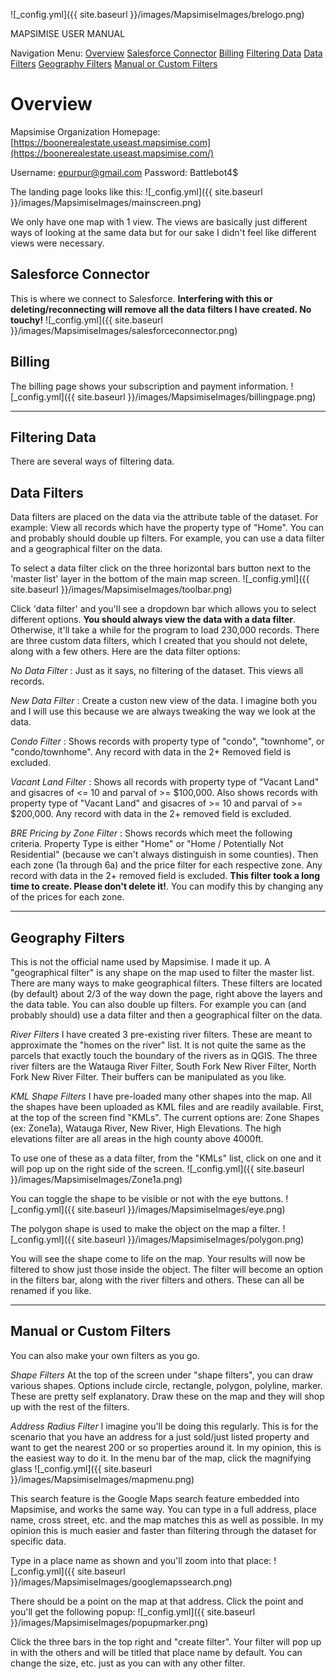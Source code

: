 ![_config.yml]({{ site.baseurl }}/images/MapsimiseImages/brelogo.png)

MAPSIMISE USER MANUAL


Navigation Menu:
[Overview](#Overview)
[Salesforce Connector](#Salesforce-Connector)
[Billing](#Billing)
[Filtering Data](#Filtering-Data)
[Data Filters](#Data-Filters)
[Geography Filters](#Geography-Filters)
[Manual or Custom Filters](#Manual-or-Custom-Filters)

# Overview

Mapsimise Organization Homepage: [https://boonerealestate.useast.mapsimise.com](https://boonerealestate.useast.mapsimise.com/)

Username: epurpur@gmail.com
Password: Battlebot4$

The landing page looks like this:
![_config.yml]({{ site.baseurl }}/images/MapsimiseImages/mainscreen.png)

We only have one map with 1 view. The views are basically just different ways of looking at the same
data but for our sake I didn't feel like different views were necessary. 

## Salesforce Connector
This is where we connect to Salesforce. **Interfering with this or deleting/reconnecting will 
remove all the data filters I have created. No touchy!**
![_config.yml]({{ site.baseurl }}/images/MapsimiseImages/salesforceconnector.png)

## Billing
The billing page shows your subscription and payment information.
![_config.yml]({{ site.baseurl }}/images/MapsimiseImages/billingpage.png)


---

## Filtering Data

There are several ways of filtering data.

## Data Filters

Data filters are placed on the data via the attribute table of the dataset. For example: View all 
records which have the property type of "Home". You can and probably should double up filters. For example, you can use a data filter and a geographical filter on the data. 

To select a data filter click on the three horizontal bars button next to the 'master list' layer in the bottom of the main map screen. ![_config.yml]({{ site.baseurl }}/images/MapsimiseImages/toolbar.png) 

Click 'data filter' and you'll see a dropdown bar which allows you to select different options. **You 
should always view the data with a data filter**. Otherwise, it'll take a while for the program to load 
230,000 records. There are three custom data filters, which I created that you should not delete, along with a few others. Here are the data filter options:

<em> No Data Filter </em>: Just as it says, no filtering of the dataset. This views all records.

<em> New Data Filter </em>: Create a custon new view of the data. I imagine both you and I will use this 
because we are always tweaking the way we look at the data.

<em> Condo Filter </em>: Shows records with property type of "condo", "townhome", or "condo/townhome". 
Any record with data in the 2+ Removed field is excluded.

<em> Vacant Land Filter </em>: Shows all records with property type of "Vacant Land" and gisacres of <= 10 and parval of >= $100,000. Also shows records with property type of "Vacant Land" and gisacres of >= 10 and parval of >= $200,000. Any record with data in the 2+ removed field is excluded.

<em> BRE Pricing by Zone Filter </em>: Shows records which meet the following criteria. Property Type is either "Home" or "Home / Potentially Not Residential" (because we can't always distinguish in some counties). Then each zone (1a through 6a) and the price filter for each respective zone. Any record with data in the 2+ removed field is excluded. **This filter took a long time to create. Please don't delete it!**. You can modify this by changing any of the prices for each zone. 

---

## Geography Filters

This is not the official name used by Mapsimise. I made it up. A "geographical filter" is any shape on the map used to filter the master list. There are many ways to make geographical filters. These filters are located (by default) about 2/3 of the way down the page, right above the layers and the data table. You can also double up filters. For example you can (and probably should) use a data filter and then a geographical filter on the data. 

<em> River Filters </em> I have created 3 pre-existing river filters. These are meant to approximate the "homes on the river" list. It is not quite the same as the parcels that exactly touch the boundary of the rivers as in QGIS. The three river filters are the Watauga River Filter, South Fork New River Filter, North Fork New River Filter. Their buffers can be manipulated as you like. 

<em> KML Shape Filters </em> I have pre-loaded many other shapes into the map. All the shapes have been uploaded as KML files and are readily available. First, at the top of the screen find "KMLs". The current options are: Zone Shapes (ex: Zone1a), Watauga River, New River, High Elevations. The high elevations filter are all areas in the high county above 4000ft.

To use one of these as a data filter, from the "KMLs" list, click on one and it will pop up on the right side of the screen.
![_config.yml]({{ site.baseurl }}/images/MapsimiseImages/Zone1a.png)

You can toggle the shape to be visible or not with the eye buttons. ![_config.yml]({{ site.baseurl }}/images/MapsimiseImages/eye.png)

The polygon shape is used to make the object on the map a filter. ![_config.yml]({{ site.baseurl }}/images/MapsimiseImages/polygon.png)

You will see the shape come to life on the map. Your results will now be filtered to show just those inside the object. The filter will become an option in the filters bar, along with the river filters and others. These can all be renamed if you like.

---

## Manual or Custom Filters
You can also make your own filters as you go.

<em> Shape Filters </em> At the top of the screen under "shape filters", you can draw various shapes. Options include circle, rectangle, polygon, polyline, marker. These are pretty self explanatory. Draw these on the map and they will shop up with the rest of the filters.

<em> Address Radius Filter </em> I imagine you'll be doing this regularly. This is for the scenario that you have an address for a just sold/just listed property and want to get the nearest 200 or so properties around it. In my opinion, this is the easiest way to do it. 
In the menu bar of the map, click the magnifying glass
![_config.yml]({{ site.baseurl }}/images/MapsimiseImages/mapmenu.png)

This search feature is the Google Maps search feature embedded into Mapsimise, and works the same way. You can type in a full address, place name, cross street, etc. and the map matches this as well as possible. In my opinion this is much easier and faster than filtering through the dataset for specific data. 

Type in a place name as shown and you'll zoom into that place:
![_config.yml]({{ site.baseurl }}/images/MapsimiseImages/googlemapssearch.png)

There should be a point on the map at that address. Click the point and you'll get the following popup:
![_config.yml]({{ site.baseurl }}/images/MapsimiseImages/popupmarker.png)

Click the three bars in the top right and "create filter". Your filter will pop up in with the others and will be titled that place name by default. You can change the size, etc. just as you can with any other filter.









